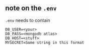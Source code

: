 ## note on the `.env`

`.env` needs to contain

```
DB_USER=<your>
DB_PASS=<mongodb atlas>
DB_HOST=<stuff>
MYSECRET=Some string in this format
```
